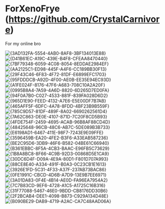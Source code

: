 
# ForXenoFrye (https://github.com/CrystalCarnivore)
For my online bro

![{3AD132FA-5554-4AB0-8AF8-3BF134013E88}](https://github.com/user-attachments/assets/a7cb4647-7200-4796-b33d-39f94dc8bafb)
![{D41B61EC-A19C-439E-B4F8-CFEAA8470440}](https://github.com/user-attachments/assets/def599b8-9917-4674-a3cc-f4e3892d7812)![{7BF79348-6059-4C08-8054-8EDDAE2984EF}](https://github.com/user-attachments/assets/bb14f9aa-e792-46d2-8bff-a3291713b9bf)![{AA2125C1-ED98-445F-A4F6-CC189BB30F13}](https://github.com/user-attachments/assets/e83adbf1-be89-485b-ab5e-e0071c70bdbd)![{29F43C46-6F83-4F72-81DF-E6899EFC1703}](https://github.com/user-attachments/assets/8bada0bf-cb67-4eb0-9b7f-f29aebd11cbf)![{95FDDDCB-A92D-4F00-AE0B-EE35E94EC93D}](https://github.com/user-attachments/assets/3c18e6bc-4656-4d43-802e-313616888d0e)![{A1FE024F-8176-47F6-A683-708C10A2A20F}](https://github.com/user-attachments/assets/f2361d50-09f4-4df0-ac91-be8b9c15bd04)![{0995B8A4-7A59-4A6D-8820-6D265D7ED0FA}](https://github.com/user-attachments/assets/8514d757-acdf-4059-9bc4-16b3bea1d745)![{94F0A7B0-C027-4533-881F-839FA028D6D2}](https://github.com/user-attachments/assets/32952f88-ff15-4af4-a87f-2ab83b233ee0)![{965D1E90-FEED-4132-A7E6-E5E00DF7B7AB}](https://github.com/user-attachments/assets/f6c6cbd7-6ea9-4b5e-9e4c-a1883d8bb476)![{465AFF5F-6DFC-4A78-8FDD-4BF23B9B559F}](https://github.com/user-attachments/assets/7d8de9d9-6e55-4a7a-976a-cbe6bf726e79)![{785C9D57-81DF-489F-8A02-6690262561D4}](https://github.com/user-attachments/assets/270a25a3-4434-42f8-ab8a-c195aeafdc5a)![{7A62C863-DE0E-4107-871D-7C20F8CD5B93}](https://github.com/user-attachments/assets/3015c0c3-7587-4525-b22e-0b70d14ea612)![{4FDE754F-2459-4695-ACAB-96B8AF88CD4D}](https://github.com/user-attachments/assets/5a728500-430c-4613-b1d5-9f4d27b51fbf)![{48425648-96CB-48C6-AB7C-5DE089B3B733}](https://github.com/user-attachments/assets/c6f58e27-2eaf-4aac-b39c-4dab70c7d097)![{E6198AD1-6467-411E-98F7-7243E9E09FFE}](https://github.com/user-attachments/assets/56c7ae14-da1e-4900-a7c5-911d5e2b556c)![{3596459B-EA20-4FE2-B3F6-A33EAB587236}](https://github.com/user-attachments/assets/474b20d4-166e-4e41-b358-54df8b0dc450)![{BE2C95D6-3DB9-46F6-B582-04BE61C66940}](https://github.com/user-attachments/assets/992c5903-a647-4842-9bea-d24a9e422be8)![{B361EBBC-8F5A-4CB3-BAAC-E96FB5C73629}](https://github.com/user-attachments/assets/19103365-b71b-4517-b200-d4633c45a5c7)![{1B8A8BC8-8F66-4C9B-92D3-00868D5E1CA9}](https://github.com/user-attachments/assets/8bb3998a-2542-45fd-99b8-4353ab88b818)![{30DC6D4F-D09A-4E9A-80D1-F801D707A993}](https://github.com/user-attachments/assets/ef97bfbb-4ea1-488f-a14a-552366c37a71)![{88CE8E40-A334-491F-B0A3-0C23CB1E1613}](https://github.com/user-attachments/assets/18722243-5f13-4c34-9cbe-bb64e0dc05da)![{3926E1FD-5C31-4F33-A37F-237AB73BAC86}](https://github.com/user-attachments/assets/a6d8fc38-d358-4781-9cc9-7426109c9a28)![{0FE1991C-CBCD-4D6B-A7D9-13E9B7EE6971}](https://github.com/user-attachments/assets/6cd86f85-0b12-44d4-957e-f6a3b54998cd)![{3A01DA83-0F4E-4B14-AE0D-FA96EA7954A2}](https://github.com/user-attachments/assets/f932f8a7-5cde-4078-ab8c-c663d3a566c2)![{7C7B83CD-9EF6-4728-A1C5-A1725C16B316}](https://github.com/user-attachments/assets/ca9597fa-510b-496c-b6a5-d64e95a87dea)![{31F77088-5467-46E0-9BDD-CB8176DD30B6}](https://github.com/user-attachments/assets/7b997705-6a93-44da-91c5-5578cce32bc4)![{2F2BCAB4-DEE1-4098-B873-C929A134D48E}](https://github.com/user-attachments/assets/59e50e5b-a568-45cd-849c-f52dc5ba7776)![{B090BE29-DAB9-4719-A2AC-CA7C48AAD06A}](https://github.com/user-attachments/assets/10a1fed7-d918-46eb-8779-41262f934fe6)



